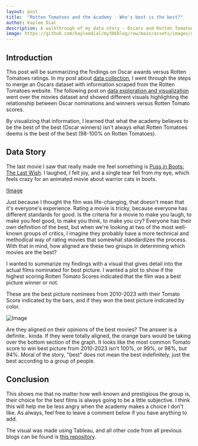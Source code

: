 ```yaml
---
layout: post
title:  "Rotten Tomatoes and the Academy - Who's best is the best?"
author: Kaylee Dial
description: A walkthrough of my data story - Oscars and Rotten Tomatoes data
image: https://github.com/kayleedial/my386blog/raw/main/assets/images/dsbanner.png
---
```


## Introduction

This post will be summarizing the findings on Oscar awards versus Rotten Tomatoes ratings. In my post about [data collection](https://kayleedial.github.io/my386blog/2023/03/16/data-collection.html), I went through the steps to merge an Oscars dataset with information scraped from the Rotten Tomatoes website. The following post on [data exploration and visualization](https://kayleedial.github.io/my386blog/2023/03/30/oscars-eda.html) went over the movies dataset and showed different visuals highlighting the relationship between Oscar nominations and winners versus Rotten Tomato scores.

By visualizing that information, I learned that what the academy believes to be the best of the best (Oscar winners) isn't always what Rotten Tomatoes deems is the best of the best (98-100% on Rotten Tomatoes).


## Data Story

The last movie I saw that really made me feel something is [Puss in Boots: The Last Wish](https://www.rottentomatoes.com/m/puss_in_boots_the_last_wish). I laughed, I felt joy, and a single tear fell from my eye, which feels crazy for an animated movie about warrior cats in boots. 

[!Image](https://github.com/kayleedial/my386blog/raw/main/assets/images/pussinboots.png)

Just because I thought the film was life-changing, that doesn't mean that it's everyone's experience. Rating a movie is tricky, because everyone has different standards for good. Is the criteria for a movie to make you laugh, to make you feel good, to make you think, to make you cry? Everyone has their own definition of the best, but when we're looking at two of the most well-known groups of critics, I imagine they probably have a more technical and methodical way of rating movies that somewhat standardizes the process. With that in mind, how aligned are these two groups in determining which movies are the best?

I wanted to summarize my findings with a visual that gives detail into the actual films nominated for best picture. I wanted a plot to show if the highest scoring Rotten Tomato Scores indicated that the film was a best picture winner or not. 

These are the best picture nominees from 2010-2023 with their Tomato Score indicated by the bars, and if they won the best picture indicated by color.

![Image](https://github.com/kayleedial/my386blog/raw/main/assets/images/MovieScores.png)

Are they aligned on their opinions of the best movies? The answer is a definite.. kinda. If they were totally aligned, the orange bars would be taking over the bottom section of the graph. It looks like the most common Tomato score to win best picture from 2010-2023 isn't 100%, or 99%, or 98%, but 94%. Moral of the story, "best" does not mean the best indefinitely, just the best according to a group of people.

## Conclusion

This shows me that no matter how well-known and prestigious the group is, their choice for the best films is always going to be a little subjective. I think this will help me be less angry when the academy makes a choice I don't like. As always, feel free to leave a comment below if you have anything to add. 

The visual was made using Tableau, and all other code from all previous blogs can be found is [this repository](https://github.com/kayleedial/Blog-3a-data-collection).